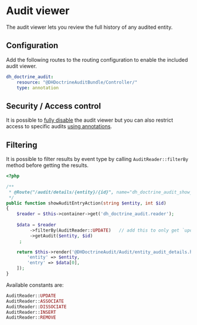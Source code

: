 # Audit viewer

The audit viewer lets you review the full history of any audited entity.

## Configuration
Add the following routes to the routing configuration to enable the included audit viewer.

```yaml
dh_doctrine_audit:
    resource: "@DHDoctrineAuditBundle/Controller/"
    type: annotation
``` 

## Security / Access control

It is possible to [fully disable](20-general-configuration.md#enablingdisabling-audit-viewer) the audit viewer but
you can also restrict access to specific audits [using annotations](21-audit-configuration.md#security).


## Filtering

It is possible to filter results by event type by calling `AuditReader::filterBy` method 
before getting the results.

```php
<?php

/**
 * @Route("/audit/details/{entity}/{id}", name="dh_doctrine_audit_show_audit_entry", methods={"GET"})
 */
public function showAuditEntryAction(string $entity, int $id)
{
    $reader = $this->container->get('dh_doctrine_audit.reader');
    
    $data = $reader
         ->filterBy(AuditReader::UPDATE)   // add this to only get `update` entries.
         ->getAudit($entity, $id)
     ;

    return $this->render('@DHDoctrineAudit/Audit/entity_audit_details.html.twig', [
        'entity' => $entity,
        'entry' => $data[0],
    ]);
}
```

Available constants are:
```php
AuditReader::UPDATE
AuditReader::ASSOCIATE
AuditReader::DISSOCIATE
AuditReader::INSERT
AuditReader::REMOVE
```
